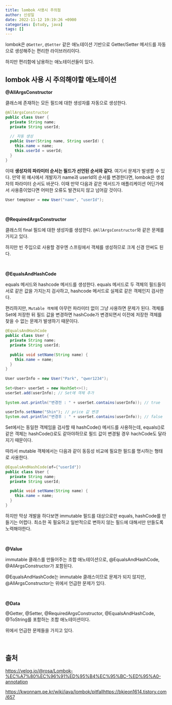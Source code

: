 ```yaml
---
title: lombok 사용시 주의점
author: 신성일
date: 2022-11-12 19:19:26 +0900
categories: [study, java]
tags: []
---
```




lombok은 `@Getter`, `@Setter` 같은 애노테이션 기반으로 Getter/Setter 메서드를 자동으로 생성해주는 편리한 라이브러리이다.

하지만 편리함에 남용하는 애노테이션들이 있다.

## **lombok 사용 시 주의해야할 애노테이션**

**@AllArgsConstructor**

클래스에 존재하는 모든 필드에 대한 생성자를 자동으로 생성한다. 

```java
@AllArgsConstructor
public class User {
  private String name;
  private String userId;
  
  // 자동 생성
  public User(String name, String userId) {
    this.name = name;
    this.userId = userId;
  }
}
```

이때 **생성자의 파라미터 순서는 필드가 선언된 순서와 같다**. 여기서 문제가 발생할 수 있다. 만약 위 예시에서 개발자가 name과 userId의 순서를 변경한다면, lombok은 생성자의 파라미터 순서도 바꾼다. 이때 만약 다음과 같은 메서드가 애플리케이션 어딘가에서 사용중이었다면 어떠한 오류도 발견되지 않고 넘어갈 것이다.

```java
User tempUser = new User("name", "userId");
```

<br/>

**@RequiredArgsConstructor**

클래스의 final 필드에 대한 생성자를 생성한다. `@AllArgsConstructor`와 같은 문제를 가지고 있다. 

하지만 빈 주입으로 사용할 경우엔 스프링에서 객체를 생성하므로 크게 신경 안써도 된다.

<br/>

**@EqualsAndHashCode**

equals 메서드와 hashcode 메서드를 생성한다. equals 메서드로 두 객체의 필드들이 서로 같은 값을 가지는지 검사하고, hashcode 메서드로 실제로 같은 객체인지 검사한다.

편리하지만, `Mutable 객체`에 아무런 파라미터 없이 그냥 사용하면 문제가 된다. 객체를 Set에 저장한 뒤 필드 값을 변경하면 hashCode가 변경되면서 이전에 저장한 객체를 찾을 수 없는 문제가 발생하기 때문이다.  

```java
@EqualsAndHashCode
public class User {
  private String name;
  private String userId;
  
  public void setName(String name) {
    this.name = name;
  }
}
  
User userInfo = new User("Park", "qwer1234");
  
Set<User> userSet = new HashSet<>();
userSet.add(userInfo); // Set에 객체 추가
  
System.out.println("변경전 : " + userSet.contains(userInfo)); // true
  
userInfo.setName("Shin"); // price 값 변경
System.out.println("변경후 : " + userSet.contains(userInfo)); // false    
```

Set에서는 동일한 객체임을 검사할 때 hashCode() 메서드를 사용하는데, equals()로 같은 객체는 hashCode()로도 같아야하므로 필드 값이 변경될 경우 hachCode도 달라지기 때문이다.

따라서 mutable 객체에서는 다음과 같이 동등성 비교에 필요한 필드를 명시하는 형태로 사용한다.

```java
@EqualsAndHashCode(of={"userId"})
public class User {
  private String name;
  private String userId;
  
  public void setName(String name) {
    this.name = name;
  }
}
```

하지만 막상 개발을 하다보면 immutable 필드를 대상으로만 equals, hashCode를 만들기는 어렵다. 최소한 꼭 필요하고 일반적으로 변하지 않는 필드에 대해서만 만들도록 노력해야한다.

<Br/>

**@Value**

immutable 클래스를 만들어주는 조합 애노테이션으로, @EqualsAndHashCode, @AllArgsConstructor가 포함된다. 

@EqualsAndHashCode는 immutable 클래스이므로 문제가 되지 않지만, @AllArgsConstructor는 위에서 언급한 문제가 있다.

<br/>

**@Data**

@Getter, @Setter, @RequiredArgsConstructor, @EqualsAndHashCode, @ToString를 포함하는 조합 애노테이션이다.

위에서 언급한 문제들을 가지고 있다.

<br/>

## **출처**

https://velog.io/@rosa/Lombok-%EC%A7%80%EC%96%91%ED%95%B4%EC%95%BC-%ED%95%A0-annotation

https://kwonnam.pe.kr/wiki/java/lombok/pitfallhttps://bkjeon1614.tistory.com/657
